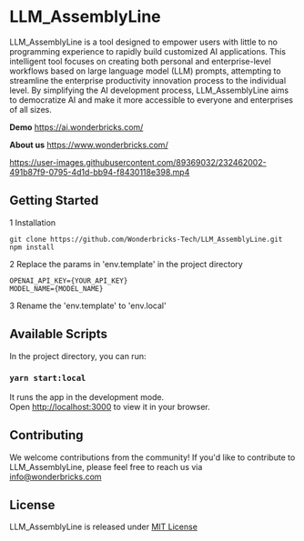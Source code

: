 # LLM_AssemblyLine

LLM_AssemblyLine is a tool designed to empower users with little to no programming experience to rapidly build customized AI applications. This intelligent tool focuses on creating both personal and enterprise-level workflows based on large language model (LLM) prompts, attempting to streamline the enterprise productivity innovation process to the individual level. By simplifying the AI development process, LLM_AssemblyLine aims to democratize AI and make it more accessible to everyone and enterprises of all sizes.

**Demo** https://ai.wonderbricks.com/

**About us** https://www.wonderbricks.com/ 


https://user-images.githubusercontent.com/89369032/232462002-491b87f9-0795-4d1d-bb94-f8430118e398.mp4



## Getting Started

1 Installation
```
git clone https://github.com/Wonderbricks-Tech/LLM_AssemblyLine.git
npm install
```

2 Replace the params in 'env.template' in the project directory
```
OPENAI_API_KEY={YOUR_API_KEY}
MODEL_NAME={MODEL_NAME}
```

3 Rename the 'env.template' to 'env.local'
## Available Scripts

In the project directory, you can run:

### `yarn start:local`

It runs the app in the development mode.\
Open [http://localhost:3000](http://localhost:3000) to view it in your browser.

## Contributing
We welcome contributions from the community! If you'd like to contribute to LLM_AssemblyLine, please feel free to reach us via info@wonderbricks.com
## License
LLM_AssemblyLine is released under [MIT License](/LICENSE.md)
